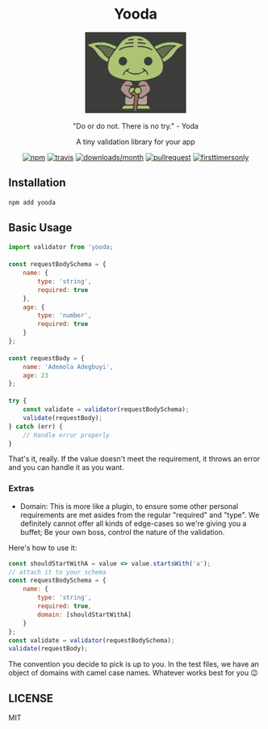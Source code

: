 <p align="center">
  <h1 align="center">Yooda</h1>
  <div align="center"><img src="https://raw.githubusercontent.com/ooade/yooda/master/yoda.svg?sanitize=true" alt="" width="200px" /></div>
  <p align="center">"Do or do not. There is no try." - Yoda</p>
  <p align="center">A tiny validation library for your app</p>
  <p align="center">
  <a href="https://www.npmjs.org/package/yooda"><img src="https://img.shields.io/npm/v/yooda.svg?style=flat-square" alt="npm"></a>
  <a href="https://travis-ci.org/ooade/yooda"><img src="https://img.shields.io/travis/ooade/yooda.svg?style=flat-square" alt="travis"></a>
  <a href="https://github.com/ooade/yooda"><img src="https://img.shields.io/npm/dm/yooda.svg?style=flat-square" alt="downloads/month"></a>
  <a href="http://makeapullrequest.com"><img src="https://img.shields.io/badge/PR(s)-welcome-brightgreen.svg?style=flat-square" alt="pullrequest"></a>
  <a href="http://www.firsttimersonly.com"><img src="https://img.shields.io/badge/first--timers--only-friendly-blue.svg?style=flat-square" alt="firsttimersonly"></a>
  </p>
</p>

## Installation

```sh
npm add yooda
```

## Basic Usage

```js
import validator from 'yooda;

const requestBodySchema = {
	name: {
		type: 'string',
		required: true
	},
	age: {
		type: 'number',
		required: true
	}
};

const requestBody = {
	name: 'Ademola Adegbuyi',
	age: 23
};

try {
	const validate = validator(requestBodySchema);
	validate(requestBody);
} catch (err) {
	// Handle error properly
}
```

That's it, really. If the value doesn't meet the requirement, it throws an error and you can handle it as you want.

### Extras

- Domain: This is more like a plugin, to ensure some other personal requirements are met asides from the regular "required" and "type". We definitely cannot offer all kinds of edge-cases so we're giving you a buffet; Be your own boss, control the nature of the validation.

Here's how to use it:

```js
const shouldStartWithA = value => value.startsWith('a');
// attach it to your schema
const requestBodySchema = {
	name: {
		type: 'string',
		required: true,
		domain: [shouldStartWithA]
	}
};
const validate = validator(requestBodySchema);
validate(requestBody);
```

The convention you decide to pick is up to you. In the test files, we have an object of domains with camel case names. Whatever works best for you 😉

## LICENSE

MIT
